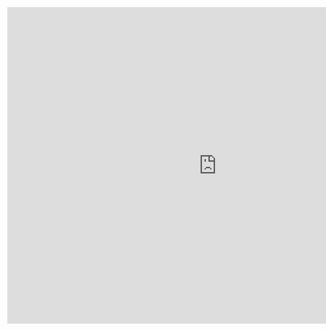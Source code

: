 <iframe width="960" height="729.2193308550186" data-original-width="1614" data-original-height="1226" src="https://www.thinglink.com/card/1496132075072258049" type="text/html" frameborder="0" webkitallowfullscreen mozallowfullscreen allowfullscreen scrolling="no"></iframe><script async src="//cdn.thinglink.me/jse/responsive.js"></script>
                                
